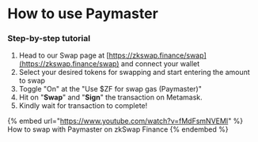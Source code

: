 # How to use Paymaster

### Step-by-step tutorial

1. Head to our Swap page at [https://zkswap.finance/swap](https://zkswap.finance/swap) and connect your wallet
2. Select your desired tokens for swapping and start entering the amount to swap
3. Toggle "On" at the "Use $ZF for swap gas (Paymaster)"
4. Hit on "**Swap**" and "**Sign**" the transaction on Metamask.
5. Kindly wait for transaction to complete!

{% embed url="https://www.youtube.com/watch?v=fMdFsmNVEMI" %}
How to swap with Paymaster on zkSwap Finance
{% endembed %}
